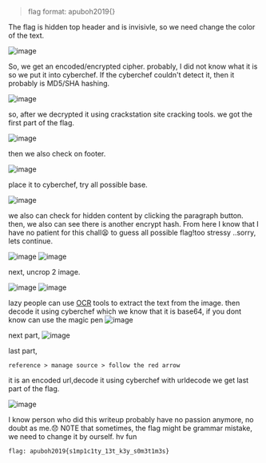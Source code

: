> flag format: apuboh2019{}

The flag is hidden top header and is invisivle, so we need change the color of the text.

![image](https://user-images.githubusercontent.com/59368650/138410828-5cd0da77-f3ef-48cb-9c92-31d9e0770d4c.png)

So, we get an encoded/encrypted cipher.
probably, I did not know what it is so we put it into cyberchef.
If the cyberchef couldn't detect it, then it probably is MD5/SHA hashing.

![image](https://user-images.githubusercontent.com/59368650/138411199-04fb3403-60e8-45d8-b373-1cb2795b3a2c.png)

so, after we decrypted it using crackstation site cracking tools. we got the first part of the flag.

![image](https://user-images.githubusercontent.com/59368650/138411562-b06ed548-6ae7-4b44-99b0-f1e1851a6e08.png)

then we also check on footer.

![image](https://user-images.githubusercontent.com/59368650/138411915-5365bf68-b9c2-49af-a1fb-c5f19a902b3d.png)

place it to cyberchef, try all possible base.

![image](https://user-images.githubusercontent.com/59368650/138412396-7aaefe87-daf9-4a97-865e-20f51507bfc1.png)

we also can check for hidden content by clicking the paragraph button.
then, we also can see there is another encrypt hash. From here I know that I have no patient for this chall😫 to guess all possible flag!too stressy ..sorry, lets continue.

![image](https://user-images.githubusercontent.com/59368650/138412929-8344b177-3fd2-48c5-91f4-18d27e7c51e0.png)
![image](https://user-images.githubusercontent.com/59368650/138413623-b0e30844-1828-43a9-8ebc-94fc4c58adee.png)

next, uncrop 2 image.

![image](https://user-images.githubusercontent.com/59368650/138413826-cb5acea3-c94e-4914-8c60-261c24caf128.png)
![image](https://user-images.githubusercontent.com/59368650/138413953-2bf6b246-2c29-4561-a634-085deee06aa2.png)

lazy people can use [OCR](https://www.onlineocr.net/) tools to extract the text from the image.
then decode it using cyberchef which we know that it is base64, if you dont know can use the magic pen ![image](https://user-images.githubusercontent.com/59368650/138414611-2d4915f3-c9f0-4b01-b0f5-39cb9d666640.png)

next part,
![image](https://user-images.githubusercontent.com/59368650/138414973-56601de9-3c23-43d2-954e-ab7ce3f6b475.png)

last part,
```
reference > manage source > follow the red arrow
```
it is an encoded url,decode it using cyberchef with urldecode we get last part of the flag.

![image](https://user-images.githubusercontent.com/59368650/138415454-ab0c6d8a-27c9-4529-9140-74ffd902bc97.png)

I know person who did this writeup probably have no passion anymore, no doubt as me.😞
N0TE that sometimes, the flag might be grammar mistake, we need to change it by ourself. hv fun
```
flag: apuboh2019{s1mp1c1ty_13t_k3y_s0m3t1m3s} 
```

